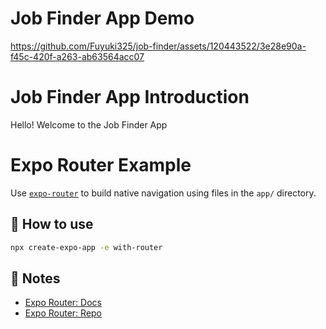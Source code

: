 # Job Finder App Demo

https://github.com/Fuyuki325/job-finder/assets/120443522/3e28e90a-f45c-420f-a263-ab63564acc07

# Job Finder App Introduction

Hello! Welcome to the Job Finder App

# Expo Router Example

Use [`expo-router`](https://expo.github.io/router) to build native navigation using files in the `app/` directory.

## 🚀 How to use

```sh
npx create-expo-app -e with-router
```

## 📝 Notes

- [Expo Router: Docs](https://expo.github.io/router)
- [Expo Router: Repo](https://github.com/expo/router)

